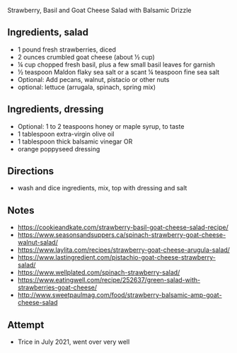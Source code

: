 Strawberry, Basil and Goat Cheese Salad with Balsamic Drizzle

## Ingredients, salad
* 1 pound fresh strawberries, diced
* 2 ounces crumbled goat cheese (about ½ cup)
* ¼ cup chopped fresh basil, plus a few small basil leaves for garnish
* ½ teaspoon Maldon flaky sea salt or a scant ¼ teaspoon fine sea salt
* Optional: Add pecans, walnut, pistacio or other nuts
* optional: lettuce (arrugala, spinach, spring mix)

## Ingredients, dressing
* Optional: 1 to 2 teaspoons honey or maple syrup, to taste
* 1 tablespoon extra-virgin olive oil
* 1 tablespoon thick balsamic vinegar
OR
* orange poppyseed dressing

## Directions
* wash and dice ingredients, mix, top with dressing and salt

## Notes
* https://cookieandkate.com/strawberry-basil-goat-cheese-salad-recipe/
* https://www.seasonsandsuppers.ca/spinach-strawberry-goat-cheese-walnut-salad/
* https://www.laylita.com/recipes/strawberry-goat-cheese-arugula-salad/
* https://www.lastingredient.com/pistachio-goat-cheese-strawberry-salad/
* https://www.wellplated.com/spinach-strawberry-salad/
* https://www.eatingwell.com/recipe/252637/green-salad-with-strawberries-goat-cheese/
* http://www.sweetpaulmag.com/food/strawberry-balsamic-amp-goat-cheese-salad

## Attempt
* Trice in July 2021, went over very well
